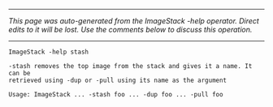 
---

_This page was auto-generated from the ImageStack -help operator. Direct edits to it will be lost. Use the comments below to discuss this operation._

---

```
ImageStack -help stash

-stash removes the top image from the stack and gives it a name. It can be
retrieved using -dup or -pull using its name as the argument

Usage: ImageStack ... -stash foo ... -dup foo ... -pull foo
```